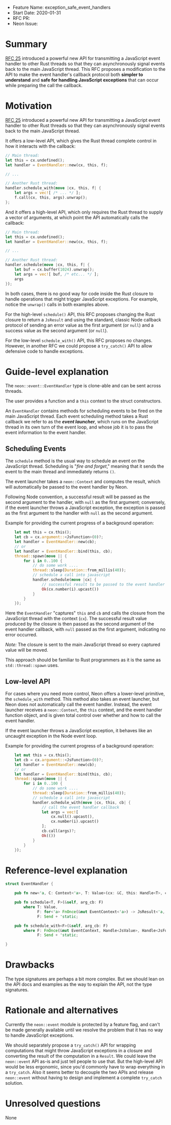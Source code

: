 - Feature Name: exception_safe_event_handlers
- Start Date: 2020-01-31
- RFC PR: 
- Neon Issue: 

# Summary
[summary]: #summary

[RFC 25](https://github.com/neon-bindings/rfcs/blob/master/text/0025-event-handler.md) introduced a powerful new API for transmitting a JavaScript event handler to other Rust threads so that they can asynchronously signal events back to the main JavaScript thread. This RFC proposes a modification to the API to make the event handler's callback protocol both **simpler to understand** and **safe for handling JavaScript exceptions** that can occur while preparing the call the callback.

# Motivation
[motivation]: #motivation

[RFC 25](https://github.com/neon-bindings/rfcs/blob/master/text/0025-event-handler.md) introduced a powerful new API for transmitting a JavaScript event handler to other Rust threads so that they can asynchronously signal events back to the main JavaScript thread.

It offers a low-level API, which gives the Rust thread complete control in how it interacts with the callback:

```rust
// Main thread:
let this = cx.undefined();
let handler = EventHandler::new(cx, this, f);

// ...

// Another Rust thread:
handler.schedule_with(move |cx, this, f| {
    let args = vec![ /* ... */ ];
    f.call(cx, this, args).unwrap();
};
```

And it offers a high-level API, which only requires the Rust thread to supply a vector of arguments, at which point the API automatically calls the callback:

```rust
// Main thread:
let this = cx.undefined();
let handler = EventHandler::new(cx, this, f);

// ...

// Another Rust thread:
handler.schedule(move |cx, this, f| {
    let buf = cx.buffer(1024).unwrap();
    let args = vec![ buf, /* etc... */ ];
    args
});
```

In both cases, there is no good way for code inside the Rust closure to handle operations that might trigger JavaScript exceptions. For example, notice the `unwrap()` calls in both examples above.

For the high-level `schedule()` API, this RFC proposes changing the Rust closure to return a `JsResult` and using the standard, classic Node callback protocol of sending an error value as the first argument (or `null`) and a success value as the second argument (or `null`).

For the low-level `schedule_with()` API, this RFC proposes no changes. However, in another RFC we could propose a `try_catch()` API to allow defensive code to handle exceptions.

# Guide-level explanation
[guide-level-explanation]: #guide-level-explanation

The `neon::event::EventHandler` type is clone-able and can be sent across threads.

The user provides a function and a `this` context to the struct constructors.

An `EventHandler` contains methods for scheduling events to be fired on the main JavaScript thread. Each event scheduling method takes a Rust callback we refer to as the **_event launcher_**, which runs on the JavaScript thread in its own turn of the event loop, and whose job it is to pass the event information to the event handler.

## Scheduling Events

The `schedule` method is the usual way to schedule an event on the JavaScript thread. Scheduling is "_fire and forget_," meaning that it sends the event to the main thread and immediately returns `()`.

The event launcher takes a `neon::Context` and computes the result, which will automatically be passed to the event handler by Neon.

Following Node convention, a successful result will be passed as the second argument to the handler, with `null` as the first argument; conversely, if the event launcher throws a JavaScript exception, the exception is passed as the first argument to the handler with `null` as the second argument.

Example for providing the current progress of a background operation:

```rust
    let mut this = cx.this();
    let cb = cx.argument::<JsFunction>(0)?;
    let handler = EventHandler::new(cb);
    // or
    let handler = EventHandler::bind(this, cb);
    thread::spawn(move || {
        for i in 0..100 {
            // do some work ....
            thread::sleep(Duration::from_millis(40));
            // schedule a call into javascript
            handler.schedule(move |cx| {
                // successful result to be passed to the event handler
                Ok(cx.number(i).upcast())
            }
        }
    });
```

Here the `EventHandler` "captures" `this` and `cb` and calls the closure from the JavaScript thread with the context (`cx`). The successful result value produced by the closure is then passed as the second argument of the event handler callback, with `null` passed as the first argument, indicating no error occurred.

*Note:* The closure is sent to the main JavaScript thread so every captured value will be moved.   

This approach should be familiar to Rust programmers as it is the same as `std::thread::spawn` uses.

## Low-level API

For cases where you need more control, Neon offers a lower-level primitive, the `schedule_with` method. This method also takes an event launcher, but Neon does not automatically call the event handler. Instead, the event launcher receives a `neon::Context`, the `this` context, and the event handler function object, and is given total control over whether and how to call the event handler.

If the event launcher throws a JavaScript exception, it behaves like an uncaught exception in the Node event loop.

Example for providing the current progress of a background operation:

```rust
    let mut this = cx.this();
    let cb = cx.argument::<JsFunction>(0)?;
    let handler = EventHandler::new(cb);
    // or
    let handler = EventHandler::bind(this, cb);
    thread::spawn(move || {
        for i in 0..100 {
            // do some work ....
            thread::sleep(Duration::from_millis(40));
            // schedule a call into javascript
            handler.schedule_with(move |cx, this, cb| {
                // call the event handler callback
                let args = vec![
                    cx.null().upcast(),
                    cx.number(i).upcast()
                ];
                cb.call(args)?;
                Ok(())
            }
        }
    });
```

# Reference-level explanation
[reference-level-explanation]: #reference-level-explanation

```rust
struct EventHandler {

    pub fn new<'a, C: Context<'a>, T: Value>(cx: &C, this: Handle<T>, callback: Handle<JsFunction>) -> Self;

    pub fn schedule<T, F>(&self, arg_cb: F)
        where T: Value,
              F: for<'a> FnOnce(&mut EventContext<'a>) -> JsResult<'a, T>,
              F: Send + 'static;

    pub fn schedule_with<F>(&self, arg_cb: F)
        where F: FnOnce(&mut EventContext, Handle<JsValue>, Handle<JsFunction>) -> NeonResult<()>,
              F: Send + 'static;

}
```

# Drawbacks
[drawbacks]: #drawbacks

The type signatures are perhaps a bit more complex. But we should lean on the API docs and examples as the way to explain the API, not the type signatures.

# Rationale and alternatives
[alternatives]: #alternatives

Currently the `neon::event` module is protected by a feature flag, and can't be made generally available until we resolve the problem that it has no way to handle JavaScript exceptions.

We should separately propose a `try_catch()` API for wrapping computations that might throw JavaScript exceptions in a closure and converting the result of the computation in a `Result`. We could leave the `neon::event` API as-is and just tell people to use that. But the high-level API would be less ergonomic, since you'd commonly have to wrap everything in a `try_catch`. Also it seems better to decouple the two APIs and release `neon::event` without having to design and implement a complete `try_catch` solution.

# Unresolved questions
[unresolved]: #unresolved-questions

None
